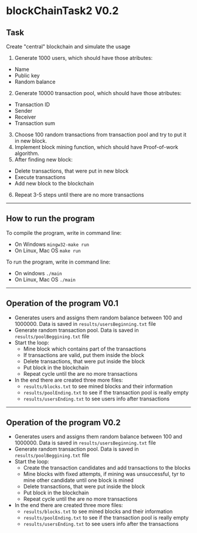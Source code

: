 # blockChainTask2 V0.2

## Task

Create "central" blockchain and simulate the usage

1. Generate 1000 users, which should have those atributes:

- Name
- Public key
- Random balance

2. Generate 10000 transaction pool, which should have those atributes:

- Transaction ID
- Sender
- Receiver
- Transaction sum

3. Choose 100 random transactions from transaction pool and try to put it in new block.
4. Implement block mining function, which should have Proof-of-work algorithm.
5. After finding new block:

- Delete transactions, that were put in new block
- Execute transactions
- Add new block to the blockchain

6. Repeat 3-5 steps until there are no more transactions

---

## How to run the program

To compile the program, write in command line:
- On Windows ``` mingw32-make run ```
- On Linux, Mac OS ``` make run ```

To run the program, write in command line:
- On windows ``` ./main ```
- On Linux, Mac OS ``` ./main ```

---

## Operation of the program V0.1

- Generates users and assigns them random balance between 100 and 1000000. Data is saved in `results/usersBeginning.txt` file
- Generate random transaction pool. Data is saved in `results/poolBeggining.txt` file
- Start the loop:
    - Mine block which contains part of the transactions
    - If transactions are valid, put them inside the block
    - Delete transactions, that were put inside the block
    - Put block in the blockchain
    - Repeat cycle until the are no more transactions
- In the end there are created three more files:
    - `results/blocks.txt` to see mined blocks and their information
    - `results/poolEnding.txt` to see if the transaction pool is really empty
    - `results/usersEnding.txt` to see users info after transactions

---

## Operation of the program V0.2

- Generates users and assigns them random balance between 100 and 1000000. Data is saved in `results/usersBeginning.txt` file
- Generate random transaction pool. Data is saved in `results/poolBeggining.txt` file
- Start the loop:
    - Create the transaction candidates and add transactions to the blocks
    - Mine blocks with fixed attempts, if mining was unsuccessful, tyr to mine other candidate until one block is mined
    - Delete transactions, that were put inside the block
    - Put block in the blockchain
    - Repeat cycle until the are no more transactions
- In the end there are created three more files:
    - `results/blocks.txt` to see mined blocks and their information
    - `results/poolEnding.txt` to see if the transaction pool is really empty
    - `results/usersEnding.txt` to see users info after the transactions

